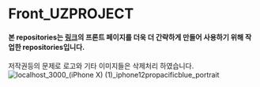 # Front_UZPROJECT

#### 본 repositories는 [링크](https://github.com/lio8192/OINnews-front-v2)의 프론트 페이지를 더욱 더 간략하게 만들어 사용하기 위해 작업한 repositories입니다.
저작권등의 문제로 로고와 기타 이미지들은 삭제처리 하였습니다.
![localhost_3000_(iPhone X) (1)_iphone12propacificblue_portrait](https://user-images.githubusercontent.com/62862777/117697073-0560bc00-b1fd-11eb-951a-3b366ad85c26.png)
